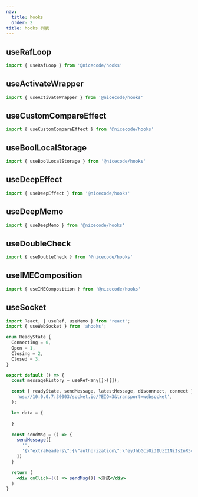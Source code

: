 ```yaml
---
nav:
  title: hooks
  order: 2
title: hooks 列表
---
```


## useRafLoop

```js
import { useRafLoop } from '@nicecode/hooks'
```

## useActivateWrapper

```js
import { useActivateWrapper } from '@nicecode/hooks'
```

## useCustomCompareEffect

```js
import { useCustomCompareEffect } from '@nicecode/hooks'
```

## useBoolLocalStorage

```js
import { useBoolLocalStorage } from '@nicecode/hooks'
```

## useDeepEffect

```js
import { useDeepEffect } from '@nicecode/hooks'
```

## useDeepMemo

```js
import { useDeepMemo } from '@nicecode/hooks'
```

## useDoubleCheck

```js
import { useDoubleCheck } from '@nicecode/hooks'
```

## useIMEComposition

```js
import { useIMEComposition } from '@nicecode/hooks'
```

## useSocket

```jsx
import React, { useRef, useMemo } from 'react';
import { useWebSocket } from 'ahooks';

enum ReadyState {
  Connecting = 0,
  Open = 1,
  Closing = 2,
  Closed = 3,
}

export default () => {
  const messageHistory = useRef<any[]>([]);

  const { readyState, sendMessage, latestMessage, disconnect, connect } = useWebSocket(
    'ws://10.0.0.7:30003/socket.io/?EIO=3&transport=websocket',
  );

  let data = {
    
  }

  const sendMsg = () => {
    sendMessage([
      '',
      '{\"extraHeaders\":{\"authorization\":\"eyJhbGciOiJIUzI1NiIsInR5cCI6IkpXVCJ9.eyJleHAiOjE3MDQwMTM0NzgsImp0aSI6IjI1MDYiLCJpYXQiOjE3MDM3NTQyNzgsInVzZXJJZCI6MSwidXNlcm5hbWUiOiJhZG1pbiIsImRhdGFSaWdodCI6MiwiY2FtZXJhUmlnaHQiOjEsImdwdVJpZ2h0IjoxLCJ1c2VybGVhZGVySWQiOjAsIm9yZ2FuaXphdGlvbklkIjoxLCJyb2xlSWQiOjF9.sVeRo-p3Bw337voTVAvoKha6W9595BrrYyx3_16uEwU\"}}'
    ])
  }

  return (
    <div onClick={() => sendMsg()} >测试</div>
  )
}
```
